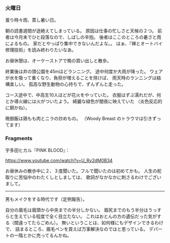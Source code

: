 ### 火曜日

曇り時々雨、蒸し暑い日。

朝の読書週間が途絶えてしまっている。
原因は仕事の忙しさと天候の２つ。
前者は今月末でひと段落なので、しばしの辛抱。
後者はここのところの暑さと雨によるもの。
家だとやっぱり集中できないんだよな。。
はぁ、『禅とオートバイ修理技術』を読み終わりたいなあ。

お昼休憩は、オーケーストアで晩の買い出しと散歩。

終業後は井の頭公園を45mほどランニング。
途中何度か大雨が降った。
ウェアが水を吸って重くなり、負担が増えることを除けば、
雨天時のランニングは結構楽しい。
孤高な野生動物の心持ちで、ずんずんと走った。

コース途中で、中高生10人ほどが花火をやっていた。
衣服はずぶ濡れだが、何とか導火線には火がついたよう。
綺麗な緑色が闇夜に映えていた
（炎色反応的に銅かね）。

晩御飯は鶏もも肉とニラの炒めもの。
（Woody Breast のトラウマは引きずってます）

### Fragments

宇多田ヒカル『PINK BLOOD』：

https://www.youtube.com/watch?v=U_Ry2dM0B34

お昼休みの散歩中に２、３度聞いた。フルで聞いたのは初めてかも。
人生の舵取りに苦悩中のわたくしとしましては、
歌詞がなかなかに刺さるわけでございまして。

---

男もメイクをする時代です（定例報告）。

自分の眉毛は眉頭から中央までの半分しかない。
眉尻までのもう半分はうっすらと生えている程度で全く目立たない。
これはおとんの方の遺伝だった気がする（間違ってたらごめん）。
無いということは、如何様にもデザインできるわけで、
詰まるところ、眉毛ペンを買えば万事解決なのではと思っている。
デパートの一階とかに売ってるんかね。